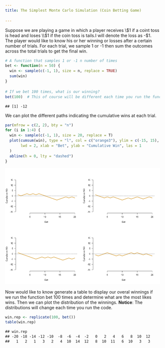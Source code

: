 ```yaml
---
title: The Simplest Monte Carlo Simulation (Coin Betting Game)

---
```


Suppose we are playing a game in which a player receives \\$1 if a coint toss is head and loses \\$1 if the coin toss is tails.I will denote the loss as -\$1. The player would like to know his or her winning or losses after a certain number of trials. For each trial, we sample 1 or -1 then sum the outcomes across the total trials to get the final win.

```r
# A function that samples 1 or -1 n number of times
bet <- function(n = 50) {
  win <- sample(c(-1, 1), size = n, replace = TRUE)
  sum(win)
}

# If we bet 100 times, what is our winning?
bet(100)  # This of course will be different each time you run the function
```
```
## [1] -12
```

We can plot the different paths indicating the cumulative wins at each trial.

```r
par(mfrow = c(2, 2), bty = "n")
for (i in 1:4) {
  win <- sample(c(-1, 1), size = 20, replace = T)
  plot(cumsum(win), type = "l", col = c("orange3"), ylim = c(-15, 15),
       lwd = 2, xlab = "Bet", ylab = "Cumulative Win", las = 1
  )
  abline(h = 0, lty = "dashed")
}
```

![image](/assets/images/bet.png)

Now would like to know generate a table to display our overal winnings if we run the function bet 100 times and determine what are the most likes wins. Then we can plot the distribution of the winnings. **Notice**: The distributions will change each time you run the code.

```r
win.rep <- replicate(100, bet())
table(win.rep)
```

```
## win.rep
## -20 -18 -14 -12 -10  -8  -6  -4  -2   0   2   4   6   8  10  12 
##   1   2   1   3   2   4  10  14  12   8  10  11   6  10   3   3
```
